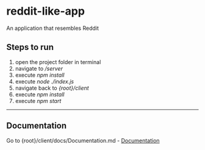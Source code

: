 # reddit-like-app
An application that resembles Reddit


## Steps to run

1. open the project folder in terminal
2. navigate to _/server_
3. execute _npm install_
4. execute _node ./index.js_
5. navigate back to _{root}/client_
6. execute _npm install_
7. execute _npm start_

--------------------------------

## Documentation

Go to {root}/client/docs/Documentation.md - [Documentation](./docs/Documentation.md)